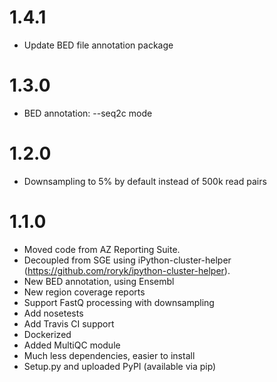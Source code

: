 # 1.4.1
- Update BED file annotation package

# 1.3.0
- BED annotation: --seq2c mode

# 1.2.0
- Downsampling to 5% by default instead of 500k read pairs

# 1.1.0
- Moved code from AZ Reporting Suite.
- Decoupled from SGE using iPython-cluster-helper (https://github.com/roryk/ipython-cluster-helper).
- New BED annotation, using Ensembl
- New region coverage reports
- Support FastQ processing with downsampling
- Add nosetests
- Add Travis CI support
- Dockerized
- Added MultiQC module
- Much less dependencies, easier to install
- Setup.py and uploaded PyPI (available via pip)